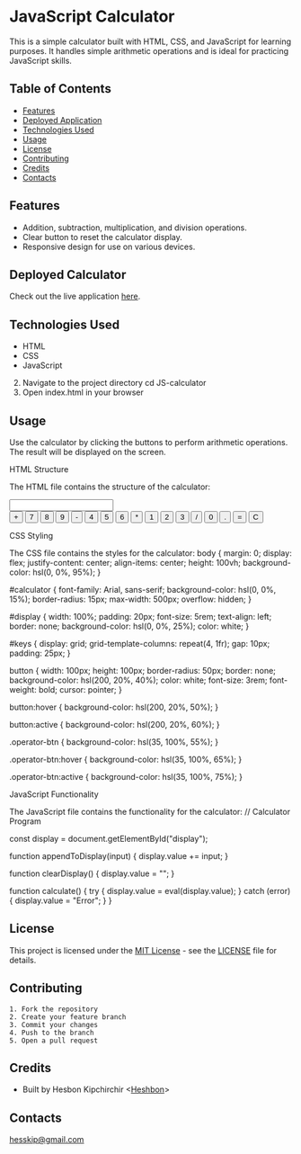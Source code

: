 # JavaScript Calculator
This is a simple calculator built with HTML, CSS, and JavaScript for learning purposes. It handles simple arithmetic operations and is ideal for practicing JavaScript skills.

## Table of Contents

- [Features](#features)
- [Deployed Application](#deployed-application)
- [Technologies Used](#technologies-used)
- [Usage](#usage)
- [License](#license)
- [Contributing](#contributing)
- [Credits](#credits)
- [Contacts](#contacts)

## Features

- Addition, subtraction, multiplication, and division operations.
- Clear button to reset the calculator display.
- Responsive design for use on various devices.

## Deployed Calculator

Check out the live application [here](https://heshbon.github.io/JS-calculator/).

## Technologies Used

- HTML
- CSS
- JavaScript

2. Navigate to the project directory
    cd JS-calculator
3. Open index.html in your browser

## Usage
Use the calculator by clicking the buttons to perform arithmetic operations. The result will be displayed on the screen.

HTML Structure

The HTML file contains the structure of the calculator:
<!DOCTYPE html>
<html lang="en">
<head>
  <meta charset="UTF-8">
  <meta name="viewport" content="width=device-width, initial-scale=1.0">
  <title>JS Calculator</title>
  <link rel="stylesheet" href="style.css">
  <script src="index.js" defer></script>
</head>
<body>
  <div id="calculator">
    <input id="display" readonly>
    <div id="keys">
      <button onclick="appendToDisplay('+')" class="operator-btn">+</button>
      <button onclick="appendToDisplay('7')">7</button>
      <button onclick="appendToDisplay('8')">8</button>
      <button onclick="appendToDisplay('9')">9</button>
      <button onclick="appendToDisplay('-')" class="operator-btn">-</button>
      <button onclick="appendToDisplay('4')">4</button>
      <button onclick="appendToDisplay('5')">5</button>
      <button onclick="appendToDisplay('6')">6</button>
      <button onclick="appendToDisplay('*')" class="operator-btn">*</button>
      <button onclick="appendToDisplay('1')">1</button>
      <button onclick="appendToDisplay('2')">2</button>
      <button onclick="appendToDisplay('3')">3</button>
      <button onclick="appendToDisplay('/')" class="operator-btn">/</button>
      <button onclick="appendToDisplay('0')">0</button>
      <button onclick="appendToDisplay('.')">.</button>
      <button onclick="calculate()">=</button>
      <button onclick="clearDisplay()" class="operator-btn">C</button>
    </div>
  </div>
</body>
</html>

CSS Styling

The CSS file contains the styles for the calculator:
body {
  margin: 0;
  display: flex;
  justify-content: center;
  align-items: center;
  height: 100vh;
  background-color: hsl(0, 0%, 95%);
}

#calculator {
  font-family: Arial, sans-serif;
  background-color: hsl(0, 0%, 15%);
  border-radius: 15px;
  max-width: 500px;
  overflow: hidden;
}

#display {
  width: 100%;
  padding: 20px;
  font-size: 5rem;
  text-align: left;
  border: none;
  background-color: hsl(0, 0%, 25%);
  color: white;
}

#keys {
  display: grid;
  grid-template-columns: repeat(4, 1fr);
  gap: 10px;
  padding: 25px;
}

button {
  width: 100px;
  height: 100px;
  border-radius: 50px;
  border: none;
  background-color: hsl(200, 20%, 40%);
  color: white;
  font-size: 3rem;
  font-weight: bold;
  cursor: pointer;
}

button:hover {
  background-color: hsl(200, 20%, 50%);
}

button:active {
  background-color: hsl(200, 20%, 60%);
}

.operator-btn {
  background-color: hsl(35, 100%, 55%);
}

.operator-btn:hover {
  background-color: hsl(35, 100%, 65%);
}

.operator-btn:active {
  background-color: hsl(35, 100%, 75%);
}

JavaScript Functionality

The JavaScript file contains the functionality for the calculator:
// Calculator Program

const display = document.getElementById("display");

function appendToDisplay(input) {
  display.value += input;
}

function clearDisplay() {
  display.value = "";
}

function calculate() {
  try {
    display.value = eval(display.value);
  } catch (error) {
    display.value = "Error";
  }
}

## License

This project is licensed under the [MIT License](https://opensource.org/licenses/MIT) - see the [LICENSE](LICENSE) file for details.

## Contributing

    1. Fork the repository
    2. Create your feature branch
    3. Commit your changes
    4. Push to the branch
    5. Open a pull request

## Credits

- Built by Hesbon Kipchirchir <[Heshbon](https://github.com/Heshbon)>

## Contacts
<u>hesskip@gmail.com</u>



